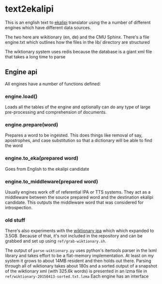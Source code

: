 # text2ekalipi

This is an english text to [ekalipi](www.ekalipi.org) translator using the a number of different engines which have different data sources.

The two here are wikitionary (en, de) and the CMU Sphinx. There's a file engine.txt which outlines how the files in the lib/ directory
are structured

The wiktionary system uses redis because the database is a giant xml file that takes a long time to parse

## Engine api

All engines have a number of functions defined:

### engine.load()
Loads all the tables of the engine and optionally can do any type of large pre-processing and comprehension of documents.

### engine.prepare(word)
Prepares a word to be ingested.  This does things like removal of say, apostrophes, and case substitution so that a dictionary will
be able to find the word

### engine.to_eka(prepared word)
Goes from English to the ekalipi candidate

### engine.to_middleware(prepared word)
Usually engines work off of referential IPA or TTS systems.  They act as a middleware between the source prepared word and the destination ekalipi candidate.  This outputs the middleware word that was considered for introspection.

### old stuff
There's also experiments with the [wiktionary ipa](https://dumps.wikimedia.org/enwiktionary) which which expanded to 3.5GB.  Because of that, it's not included in the repository and can be grabbed and set up using `ref/grab-wiktionary.sh`.

The output of `parse-wiktionary.py` uses python's itertools parser in the lxml library and takes effort to be a flat-memory implementation. At least on *my* system it grows to about 14MB resident and then holds out there.  Parsing through all of wiktionary takes about 180s and a sorted output of a snapshot of the wiktionary xml (with 325.6k words) is presented in an lzma file in `ref/wiktionary-20150413-sorted.txt.lzma`
Each engine has an interface

